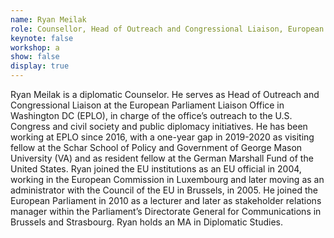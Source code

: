 ```yaml
---
name: Ryan Meilak
role: Counsellor, Head of Outreach and Congressional Liaison, European Parliament Liaison Office, Washington D.C.
keynote: false
workshop: a
show: false
display: true
---
```


Ryan Meilak is a diplomatic Counselor. He serves as Head of Outreach and
Congressional Liaison at the European Parliament Liaison Office in Washington
DC (EPLO), in charge of the office’s outreach to the U.S. Congress and civil
society and public diplomacy initiatives. He has been working at EPLO since
2016, with a one-year gap in 2019-2020 as visiting fellow at the Schar School of
Policy and Government of George Mason University (VA) and as resident fellow
at the German Marshall Fund of the United States. Ryan joined the EU
institutions as an EU official in 2004, working in the European Commission in
Luxembourg and later moving as an administrator with the Council of the EU in
Brussels, in 2005. He joined the European Parliament in 2010 as a lecturer and
later as stakeholder relations manager within the Parliament’s Directorate
General for Communications in Brussels and Strasbourg. Ryan holds an MA in
Diplomatic Studies.
